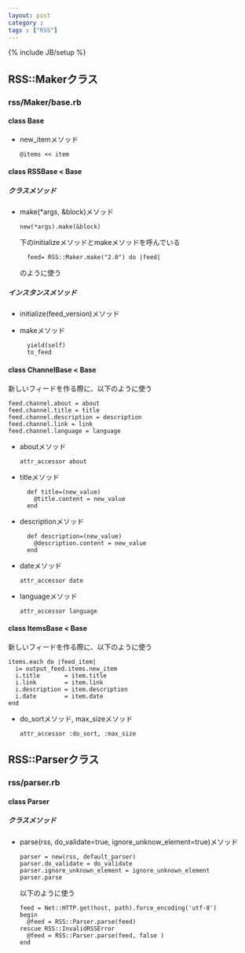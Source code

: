 ```yaml
---
layout: post
category : 
tags : ["RSS"]
---
```

{% include JB/setup %}

## RSS::Makerクラス
### rss/Maker/base.rb
#### class Base
- new_itemメソッド

	`@items << item`

#### class RSSBase < Base
##### クラスメソッド
- make(*args, &block)メソッド

	`new(*args).make(&block)`
	
	下のinitializeメソッドとmakeメソッドを呼んでいる
	
		feed= RSS::Maker.make("2.0") do |feed|
	
	のように使う

##### インスタンスメソッド
- initialize(feed_version)メソッド
- makeメソッド

		yield(self)
		to_feed

#### class ChannelBase < Base

新しいフィードを作る際に、以下のように使う

    feed.channel.about = about
    feed.channel.title = title
    feed.channel.description = description
    feed.channel.link = link
    feed.channel.language = language

- aboutメソッド

	`attr_accessor about`

- titleメソッド
	
	    def title=(new_value)
    	  @title.content = new_value
    	end
	
- descriptionメソッド

	    def description=(new_value)
    	  @description.content = new_value
    	end

- dateメソッド

	`attr_accessor date`
	
- languageメソッド

	`attr_accessor language`
	
#### class ItemsBase < Base

新しいフィードを作る際に、以下のように使う

    items.each do |feed_item|
      i= output_feed.items.new_item
      i.title       = item.title
      i.link        = item.link
      i.description = item.description
      i.date        = item.date
    end

- do_sortメソッド, max_sizeメソッド

	`attr_accessor :do_sort, :max_size`

## RSS::Parserクラス
### rss/parser.rb
#### class Parser
##### クラスメソッド
- parse(rss, do_validate=true, ignore_unknow_element=true)メソッド

      parser = new(rss, default_parser)
      parser.do_validate = do_validate
      parser.ignore_unknown_element = ignore_unknown_element
      parser.parse

	以下のように使う
	
      feed = Net::HTTP.get(host, path).force_encoding('utf-8')
      begin
        @feed = RSS::Parser.parse(feed)
      rescue RSS::InvalidRSSError
        @feed = RSS::Parser.parse(feed, false )
      end